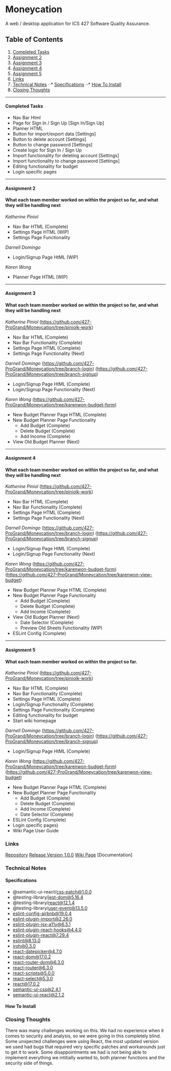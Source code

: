 # Moneycation

A web / desktop application for ICS 427 Software Quality Assurance.

## Table of Contents
1. [Completed Tasks](#Completed-Tasks)
2. [Assignment 2](#Assignment-2)
3. [Assignment 3](#Assignment-3)
4. [Assignment 4](#Assignment-4)
5. [Assignment 5](#Assignment-5)
6. [Links](#Links)
7. [Technical Notes](#Technical-Notes)
⋅⋅* [Specifications](#Specifications)
⋅⋅* [How To Install](#How-To-Install)
8. [Closing Thoughts](#Closing-Thoughts)

- - - -

#### Completed Tasks ####

* Nav Bar Html
* Page for Sign In / Sign Up [Sign In/Sign Up]
* Planner HTML
* Button for import/export data [Settings]
* Button to delete account [Settings]
* Button to change password [Settings]
* Create logic for Sign In / Sign Up
* Import functionality for deleting account [Settings]
* Import functionality to change password [Settings]
* Editing functionality for budget
* Login specific pages

- - - -

#### Assignment 2
#### What each team member worked on within the project so far, and what they will be handling next

_Katherine Piniol_

* Nav Bar HTML (Complete)
* Settings Page HTML (WIP)
* Settings Page Functionality

_Darnell Domingo_

* Login/Signup Page HtML (WIP)

_Karen Wong_

* Planner Page HTML (WIP)

- - - -

#### Assignment 3
#### What each team member worked on within the project so far, and what they will be handling next

_Katherine Piniol_ (https://github.com/427-ProGrand/Moneycation/tree/piniolk-work)

* Nav Bar HTML (Complete)
* Nav Bar Functionality (Complete)
* Settings Page HTML (Complete)
* Settings Page Functionality (Next)

_Darnell Domingo_
(https://github.com/427-ProGrand/Moneycation/tree/branch-login) (https://github.com/427-ProGrand/Moneycation/tree/branch-signup)
* Login/Signup Page HtML (Complete) 
* Login/Signup Page Functionality (Next)

_Karen Wong_ (https://github.com/427-ProGrand/Moneycation/tree/karenwon-budget-form)

* New Budget Planner Page HTML (Complete)
* New Budget Planner Page Functionality
  * Add Budget (Complete)
  * Delete Budget (Complete)
  * Add Income (Complete)
* View Old Budget Planner (Next)

- - - -

#### Assignment 4
#### What each team member worked on within the project so far, and what they will be handling next

_Katherine Piniol_ (https://github.com/427-ProGrand/Moneycation/tree/piniolk-work)

* Nav Bar HTML (Complete)
* Nav Bar Functionality (Complete)
* Settings Page HTML (Complete)
* Settings Page Functionality (Next)

_Darnell Domingo_
(https://github.com/427-ProGrand/Moneycation/tree/branch-login) (https://github.com/427-ProGrand/Moneycation/tree/branch-signup)
* Login/Signup Page HtML (Complete) 
* Login/Signup Page Functionality (Next)

_Karen Wong_ (https://github.com/427-ProGrand/Moneycation/tree/karenwon-budget-form) (https://github.com/427-ProGrand/Moneycation/tree/karenwon-view-budget)

* New Budget Planner Page HTML (Complete)
* New Budget Planner Page Functionality
  * Add Budget (Complete)
  * Delete Budget (Complete)
  * Add Income (Complete)
* View Old Budget Planner (Next)
  * Date Selector (Complete)
  * Preview Old Sheets Functionality (WIP)
* ESLint Config (Complete)
 
- - - -

#### Assignment 5
#### What each team member worked on within the project so far.

_Katherine Piniol_ (https://github.com/427-ProGrand/Moneycation/tree/piniolk-work)

* Nav Bar HTML (Complete)
* Nav Bar Functionality (Complete)
* Settings Page HTML (Complete)
* Login/Signup Functionality (Complete)
* Settings Page Functionality (Complete)
* Editing functionality for budget
* Start wiki homepage

_Darnell Domingo_
(https://github.com/427-ProGrand/Moneycation/tree/branch-login) (https://github.com/427-ProGrand/Moneycation/tree/branch-signup)
* Login/Signup Page HtML (Complete) 

_Karen Wong_ (https://github.com/427-ProGrand/Moneycation/tree/karenwon-budget-form) (https://github.com/427-ProGrand/Moneycation/tree/karenwon-view-budget)

* New Budget Planner Page HTML (Complete)
* New Budget Planner Page Functionality
  * Add Budget (Complete)
  * Delete Budget (Complete)
  * Add Income (Complete)
  * Date Selector (Complete)
* ESLint Config (Complete)
* Login specific pages)
* Wiki Page User Guide


### Links
[Repository](https://github.com/427-ProGrand/Moneycation)
[Release Version 1.0.0](https://github.com/427-ProGrand/Moneycation/releases/tag/v1.0.0)
[Wiki Page](https://github.com/427-ProGrand/moneycation.github.io)
[Documentation]

### Technical Notes

#### Specifications 
* @semantic-ui-react/css-patch@1.0.0
* @testing-library/jest-dom@5.16.4
* @testing-library/react@12.1.4
* @testing-library/user-event@13.5.0
* eslint-config-airbnb@19.0.4
* eslint-plugin-import@2.26.0
* eslint-plugin-jsx-a11y@6.5.1
* eslint-plugin-react-hooks@4.4.0
* eslint-plugin-react@7.29.4
* eslint@8.13.0
* iroh@0.3.0
* react-datepicker@4.7.0
* react-dom@17.0.2
* react-router-dom@6.3.0
* react-router@6.3.0
* react-scripts@5.0.0
* react-select@5.3.0
* react@17.0.2
* semantic-ui-css@2.4.1
* semantic-ui-react@2.1.2

#### How To Install


### Closing Thoughts

There was many challenges working on this. We had no experience when it comes to security and analysis, so we were going in this completely blind. Some unxpected challenges were using React, the most updated version we used had bugs that required very specific patches and workarounds just to get it to work. Some disappointments we had is not being able to implement everything we intitially wanted to, both planner functions and the security side of things. 

